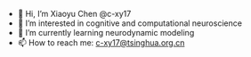 - 👋 Hi, I’m Xiaoyu Chen @c-xy17
- 👀 I’m interested in cognitive and computational neuroscience
- 🌱 I’m currently learning neurodynamic modeling 
- 📫 How to reach me: c-xy17@tsinghua.org.cn

<!---
c-xy17/c-xy17 is a ✨ special ✨ repository because its `README.md` (this file) appears on your GitHub profile.
You can click the Preview link to take a look at your changes.
--->
